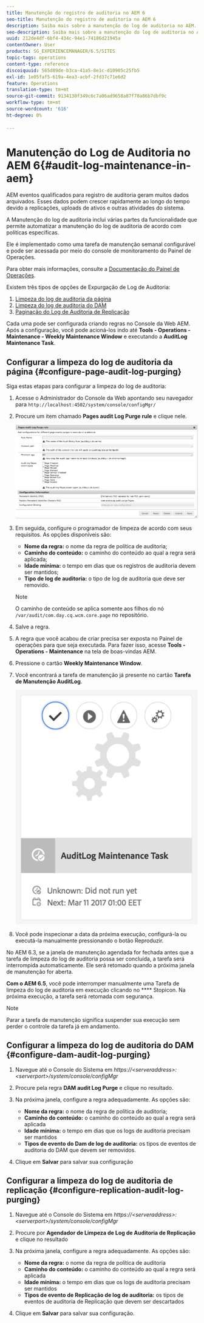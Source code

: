 ```yaml
---
title: Manutenção do registro de auditoria no AEM 6
seo-title: Manutenção do registro de auditoria no AEM 6
description: Saiba mais sobre a manutenção do log de auditoria no AEM.
seo-description: Saiba mais sobre a manutenção do log de auditoria no AEM.
uuid: 212de4df-6bf4-434c-94e1-74186d21945a
contentOwner: User
products: SG_EXPERIENCEMANAGER/6.5/SITES
topic-tags: operations
content-type: reference
discoiquuid: 565d89de-b3ca-41a5-8e1c-d10905c25fb5
exl-id: 1e05faf5-619a-4ea3-acbf-2fd37c71e6d2
feature: Operations
translation-type: tm+mt
source-git-commit: 9134130f349c6c7a06ad9658a87f78a86b7dbf9c
workflow-type: tm+mt
source-wordcount: '616'
ht-degree: 0%

---
```


# Manutenção do Log de Auditoria no AEM 6{#audit-log-maintenance-in-aem}

AEM eventos qualificados para registro de auditoria geram muitos dados arquivados. Esses dados podem crescer rapidamente ao longo do tempo devido a replicações, uploads de ativos e outras atividades do sistema.

A Manutenção do log de auditoria inclui várias partes da funcionalidade que permite automatizar a manutenção do log de auditoria de acordo com políticas específicas.

Ele é implementado como uma tarefa de manutenção semanal configurável e pode ser acessada por meio do console de monitoramento do Painel de Operações.

Para obter mais informações, consulte a [Documentação do Painel de Operações](/help/sites-administering/operations-dashboard.md).

Existem três tipos de opções de Expurgação de Log de Auditoria:

1. [Limpeza do log de auditoria da página](/help/sites-administering/operations-audit-log.md#configure-page-audit-log-purging)
1. [Limpeza do log de auditoria do DAM](/help/sites-administering/operations-audit-log.md#configure-dam-audit-log-purging)
1. [Paginação do Log de Auditoria de Replicação](/help/sites-administering/operations-audit-log.md#configure-replication-audit-log-purging)

Cada uma pode ser configurada criando regras no Console da Web AEM. Após a configuração, você pode acioná-los indo até **Tools - Operations - Maintenance - Weekly Maintenance Window** e executando a **AuditLog Maintenance Task**.

## Configurar a limpeza do log de auditoria da página {#configure-page-audit-log-purging}

Siga estas etapas para configurar a limpeza do log de auditoria:

1. Acesse o Administrador do Console da Web apontando seu navegador para `http://localhost:4502/system/console/configMgr/`

1. Procure um item chamado **Pages audit Log Purge rule** e clique nele.

   ![chlimage_1-365](assets/chlimage_1-365.png)

1. Em seguida, configure o programador de limpeza de acordo com seus requisitos. As opções disponíveis são:

   * **Nome da regra:** o nome da regra de política de auditoria;
   * **Caminho do conteúdo:** o caminho do conteúdo ao qual a regra será aplicada;
   * **Idade mínima:** o tempo em dias que os registros de auditoria devem ser mantidos;
   * **Tipo de log de auditoria:** o tipo de log de auditoria que deve ser removido.

   >[!NOTE]
   >
   >O caminho de conteúdo se aplica somente aos filhos do nó `/var/audit/com.day.cq.wcm.core.page` no repositório.

1. Salve a regra.
1. A regra que você acabou de criar precisa ser exposta no Painel de operações para que seja executada. Para fazer isso, acesse **Tools - Operations - Maintenance** na tela de boas-vindas AEM.

1. Pressione o cartão **Weekly Maintenance Window**.

1. Você encontrará a tarefa de manutenção já presente no cartão **Tarefa de Manutenção AuditLog**.

   ![chlimage_1-366](assets/chlimage_1-366.png)

1. Você pode inspecionar a data da próxima execução, configurá-la ou executá-la manualmente pressionando o botão Reproduzir.

No AEM 6.3, se a janela de manutenção agendada for fechada antes que a tarefa de limpeza do log de auditoria possa ser concluída, a tarefa será interrompida automaticamente. Ele será retomado quando a próxima janela de manutenção for aberta.

**Com o AEM 6.5**, você pode interromper manualmente uma Tarefa de limpeza do log de auditoria em execução clicando no  **** Stopicon. Na próxima execução, a tarefa será retomada com segurança.

>[!NOTE]
>
>Parar a tarefa de manutenção significa suspender sua execução sem perder o controle da tarefa já em andamento.

## Configurar a limpeza do log de auditoria do DAM {#configure-dam-audit-log-purging}

1. Navegue até o Console do Sistema em *https://&lt;serveraddress>:&lt;serverport>/system/console/configMgr*
1. Procure pela regra **DAM audit Log Purge** e clique no resultado.
1. Na próxima janela, configure a regra adequadamente. As opções são:

   * **Nome da regra:** o nome da regra de política de auditoria;
   * **Caminho do conteúdo:** o caminho do conteúdo ao qual a regra será aplicada
   * **Idade mínima:** o tempo em dias que os logs de auditoria precisam ser mantidos
   * **Tipos de evento do Dam de log de auditoria:** os tipos de eventos de auditoria do DAM que devem ser removidos.

1. Clique em **Salvar** para salvar sua configuração

## Configurar a limpeza do log de auditoria de replicação {#configure-replication-audit-log-purging}

1. Navegue até o Console do Sistema em *https://&lt;serveraddress>:&lt;serverport>/system/console/configMgr*
1. Procure por **Agendador de Limpeza de Log de Auditoria de Replicação** e clique no resultado
1. Na próxima janela, configure a regra adequadamente. As opções são:

   * **Nome da regra:** o nome da regra de política de auditoria
   * **Caminho do conteúdo:** o caminho do conteúdo ao qual a regra será aplicada
   * **Idade mínima:** o tempo em dias que os logs de auditoria precisam ser mantidos
   * **Tipos de evento de Replicação de log de auditoria:**  os tipos de eventos de auditoria de Replicação que devem ser descartados

1. Clique em **Salvar** para salvar sua configuração.
